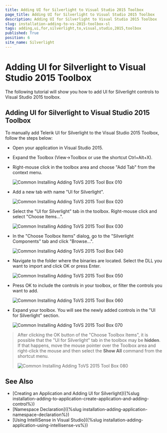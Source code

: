 ```yaml
---
title: Adding UI for Silverlight to Visual Studio 2015 Toolbox
page_title: Adding UI for Silverlight to Visual Studio 2015 Toolbox
description: Adding UI for Silverlight to Visual Studio 2015 Toolbox
slug: installation-adding-to-vs-2015-toolbox-sl
tags: adding,ui,for,silverlight,to,visual,studio,2015,toolbox
published: True
position: 6
site_name: Silverlight
---
```


# Adding UI for Silverlight to Visual Studio 2015 Toolbox

The following tutorial will show you how to add UI for Silverlight controls to Visual Studio 2015 toolbox.

## Adding UI for Silverlight to Visual Studio 2015 Toolbox

To manually add Telerik UI for Silverlight to the Visual Studio 2015 Toolbox, follow the steps below:

* Open your application in Visual Studio 2015.

* Expand the Toolbox (View->Toolbox or use the shortcut Ctrl+Alt+X). 

* Right-mouse click in the toolbox area and choose "Add Tab" from the context menu.

	![Common Installing Adding ToVS 2015 Tool Box 010](images/Common_InstallingAddingToVS2015ToolBox_Silverlight_01.png)  

* Add a new tab with name "UI for Silverlight".

	![Common Installing Adding ToVS 2015 Tool Box 020](images/Common_InstallingAddingToVS2015ToolBox_Silverlight_02.PNG)

* Select the "UI for Silverlight" tab in the toolbox. Right-mouse click and select "Choose Items...".

	![Common Installing Adding ToVS 2015 Tool Box 030](images/Common_InstallingAddingToVS2015ToolBox_Silverlight_03.PNG)

* In the "Choose Toolbox Items" dialog, go to the "Silverlight Components" tab and click "Browse...".

	![Common Installing Adding ToVS 2015 Tool Box 040](images/Common_InstallingAddingToVS2015ToolBox_Silverlight_04.png)

* Navigate to the folder where the binaries are located. Select the DLL you want to import and click OK or press Enter.

	![Common Installing Adding ToVS 2015 Tool Box 050](images/Common_InstallingAddingToVS2015ToolBox_Silverlight_05.png)

* Press OK to include the controls in your toolbox, or filter the controls you want to add.

	![Common Installing Adding ToVS 2015 Tool Box 060](images/Common_InstallingAddingToVS2015ToolBox_Silverlight_06.PNG)

* Expand your toolbox. You will see the newly added controls in the "UI for Silverlight" section.

	![Common Installing Adding ToVS 2015 Tool Box 070](images/Common_InstallingAddingToVS2015ToolBox_Silverlight_07.png)


>After clicking the OK button of the "Choose Toolbox Items", it is possible that the "UI for Silverlight" tab in the toolbox may be __hidden__. If that happens, move the mouse pointer over the Toolbox area and right-click the mouse and then select the __Show All__ command from the shortcut menu.
>
>![Common Installing Adding ToVS 2015 Tool Box 080](images/Common_InstallingAddingToVS2015ToolBox_Silverlight_08.png)

## See Also
 * [Creating an Application and Adding UI for Silverlight]({%slug installation-adding-to-application-create-application-and-adding-control%})
 * [Namespace Declaration]({%slug installation-adding-application-namespace-declaration%})
 * [Using IntelliSense in Visual Studio]({%slug installation-adding-application-using-intellisense-vs%})
